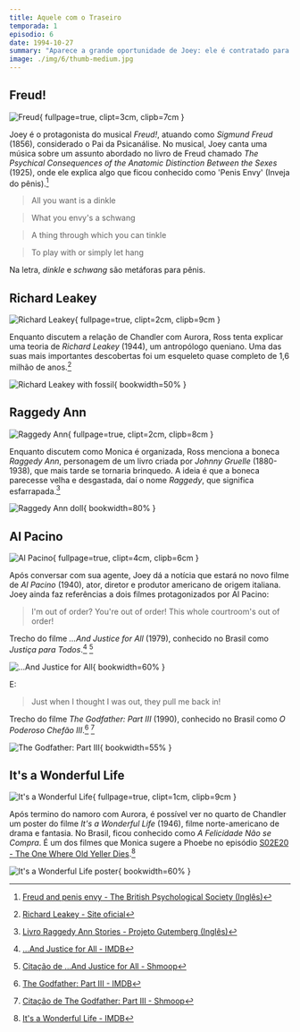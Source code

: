 ```yaml
---
title: Aquele com o Traseiro
temporada: 1
episodio: 6
date: 1994-10-27
summary: "Aparece a grande oportunidade de Joey: ele é contratado para ser dublê de Al Pacino."
image: ./img/6/thumb-medium.jpg
---
```


## Freud!

![Freud](./img/6/freud.png){ fullpage=true, clipt=3cm, clipb=7cm }

Joey é o protagonista do musical *Freud!*, atuando como *Sigmund Freud* (1856),
considerado o Pai da Psicanálise. No musical, Joey canta uma música sobre um
assunto abordado no livro de Freud chamado
*The Psychical Consequences of the Anatomic Distinction Between the Sexes* (1925),
onde ele explica algo que ficou conhecido como 'Penis Envy' (Inveja do pênis).[^freud-bps]

> All you want is a dinkle

> What you envy's a schwang

> A thing through which you can tinkle

> To play with or simply let hang

Na letra, *dinkle* e *schwang* são metáforas para pênis.

[^freud-bps]: [Freud and penis envy - The British Psychological Society (Inglês)](https://bit.ly/3gmo8cY)

## Richard Leakey

![Richard Leakey](./img/6/richard-leakey.png){ fullpage=true, clipt=2cm, clipb=9cm }

<cena>
  <ross
    original="- All right. There's a theory put forth by Richard Leakey..."
    traducao="- Certo. Há uma teoria de Richard Leakey..."
  ></ross>
</cena>

Enquanto discutem a relação de Chandler com Aurora, Ross tenta explicar uma teoria
de *Richard Leakey* (1944), um antropólogo queniano. Uma das suas mais importantes
descobertas foi um esqueleto quase completo de 1,6 milhão de anos.[^leakey-site]

![Richard Leakey with fossil](./img/6/richard-leakey-with-fossil.jpg){ bookwidth=50% }

[^leakey-site]: [Richard Leakey - Site oficial](http://www.leakey.com/bios/richard-leakey)

## Raggedy Ann

![Raggedy Ann](./img/6/raggedy-ann.png){ fullpage=true, clipt=2cm, clipb=8cm }

<cena>
  <ross
    original="- When we were kids, yours was the only Raggedy Ann doll that wasn't raggedy."
    traducao="- Quando criança, sua Raggedy Ann era a única boneca intacta."
  ></ross>
</cena>

<!-- {"latex":[{"begin":{"tag":"col-1","width":0.5}}]} -->

Enquanto discutem como Monica é organizada, Ross menciona a boneca *Raggedy Ann*,
personagem de um livro criada por *Johnny Gruelle* (1880-1938), que mais tarde se tornaria
brinquedo. A ideia é que a boneca parecesse velha e desgastada, daí o nome *Raggedy*,
que significa esfarrapada.[^raggedy-gutenberg]

<!--{"latex":[{"end":{"tag":"col-1"}},{"begin":{"tag":"col-2","width":0.5}}]}-->

![Raggedy Ann doll](./img/6/raggedy-ann-doll.png){ bookwidth=80% }

<!--{"latex":[{"end":{"tag":"col-2"}}]}-->

[^raggedy-gutenberg]: [Livro Raggedy Ann Stories - Projeto Gutemberg (Inglês)](https://www.gutenberg.org/ebooks/18190)

## Al Pacino

![Al Pacino](./img/6/al-pacino.png){ fullpage=true, clipt=4cm, clipb=6cm }

<cena>
  <joey
    original="- My agent has just gotten me a job in the new Al Pacino movie!"
    traducao="- Minha agente arranjou um papel no novo filme de Al Pacino!"
  ></joey>
</cena>

Após conversar com sua agente, Joey dá a notícia que estará no novo filme de
*Al Pacino* (1940), ator, diretor e produtor americano de origem italiana.
Joey ainda faz referências a dois filmes protagonizados por Al Pacino:

<!-- {"latex":[{"begin":{"tag":"col-1","width":0.5}}]} -->

> I'm out of order? You're out of order! This whole courtroom's out of order!

Trecho do filme *...And Justice for All* (1979), conhecido no Brasil como
*Justiça para Todos*.[^justice-imdb] [^justice-citacao]

<!--{"latex":[{"end":{"tag":"col-1"}},{"begin":{"tag":"col-2","width":0.5}}]}-->

![...And Justice for All](./img/6/and-justice-for-all-poster.jpg){ bookwidth=60% }

<!--{"latex":[{"end":{"tag":"col-2"}}]}-->

<!-- {"latex":[{"begin":{"tag":"col-1","width":0.5}}]} -->

E:

> Just when I thought I was out, they pull me back in!

Trecho do filme *The Godfather: Part III* (1990), conhecido no Brasil como
*O Poderoso Chefão III*.[^godfather-imdb] [^godfather-citacao]

<!--{"latex":[{"end":{"tag":"col-1"}},{"begin":{"tag":"col-2","width":0.5}}]}-->

![The Godfather: Part III](./img/6/the-godfather-iii-poster.jpg){ bookwidth=55% }

<!--{"latex":[{"end":{"tag":"col-2"}}]}-->

[^justice-imdb]: [...And Justice for All - IMDB](https://www.imdb.com/title/tt0078718/?ref_=nv_sr_srsg_0)
[^justice-citacao]: [Citação de ...And Justice for All - Shmoop](https://www.shmoop.com/quotes/whole-courts-out-of-order.html)
[^godfather-imdb]: [The Godfather: Part III - IMDB](https://www.imdb.com/title/tt0099674/?ref_=nv_sr_srsg_3)
[^godfather-citacao]: [Citação de The Godfather: Part III - Shmoop](https://www.shmoop.com/quotes/just-when-i-thought-i-was-out.html)

## It's a Wonderful Life

![It's a Wonderful Life](./img/6/its-a-wonderful-life.png){ fullpage=true, clipt=1cm, clipb=9cm }

<!-- {"latex":[{"begin":{"tag":"col-1","width":0.5}}]} -->

Após termino do namoro com Aurora, é possível ver no quarto de Chandler um poster
do filme *It's a Wonderful Life* (1946), filme norte-americano de drama e fantasia.
No Brasil, ficou conhecido como *A Felicidade Não se Compra*. É um dos filmes que Monica
sugere a Phoebe no episódio
[S02E20 - The One Where Old Yeller Dies](/temporada/2/episodio/20/).[^wonderful-imdb]

<!--{"latex":[{"end":{"tag":"col-1"}},{"begin":{"tag":"col-2","width":0.5}}]}-->

![It's a Wonderful Life poster](./img/6/its-a-wonderful-life-poster.jpg){ bookwidth=60% }

<!--{"latex":[{"end":{"tag":"col-2"}}]}-->

[^wonderful-imdb]: [It's a Wonderful Life - IMDB](https://www.imdb.com/title/tt0038650/)
